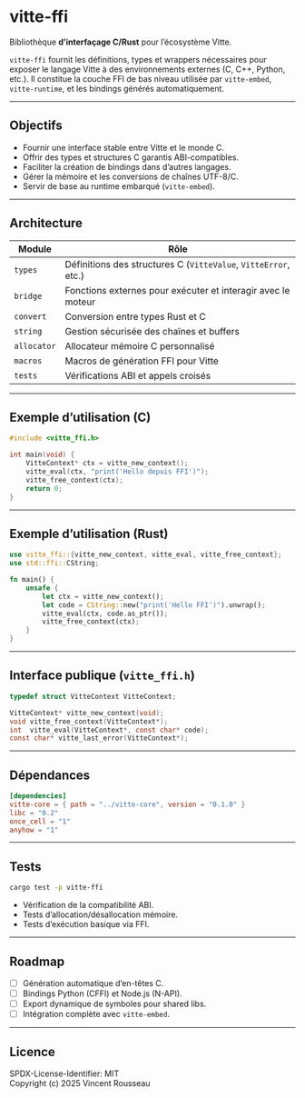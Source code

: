 # vitte-ffi

Bibliothèque **d’interfaçage C/Rust** pour l’écosystème Vitte.

`vitte-ffi` fournit les définitions, types et wrappers nécessaires pour exposer le langage Vitte à des environnements externes (C, C++, Python, etc.). Il constitue la couche FFI de bas niveau utilisée par `vitte-embed`, `vitte-runtime`, et les bindings générés automatiquement.

---

## Objectifs

- Fournir une interface stable entre Vitte et le monde C.
- Offrir des types et structures C garantis ABI-compatibles.
- Faciliter la création de bindings dans d’autres langages.
- Gérer la mémoire et les conversions de chaînes UTF-8/C.
- Servir de base au runtime embarqué (`vitte-embed`).

---

## Architecture

| Module        | Rôle |
|----------------|------|
| `types`        | Définitions des structures C (`VitteValue`, `VitteError`, etc.) |
| `bridge`       | Fonctions externes pour exécuter et interagir avec le moteur |
| `convert`      | Conversion entre types Rust et C |
| `string`       | Gestion sécurisée des chaînes et buffers |
| `allocator`    | Allocateur mémoire C personnalisé |
| `macros`       | Macros de génération FFI pour Vitte |
| `tests`        | Vérifications ABI et appels croisés |

---

## Exemple d’utilisation (C)

```c
#include <vitte_ffi.h>

int main(void) {
    VitteContext* ctx = vitte_new_context();
    vitte_eval(ctx, "print('Hello depuis FFI')");
    vitte_free_context(ctx);
    return 0;
}
```

---

## Exemple d’utilisation (Rust)

```rust
use vitte_ffi::{vitte_new_context, vitte_eval, vitte_free_context};
use std::ffi::CString;

fn main() {
    unsafe {
        let ctx = vitte_new_context();
        let code = CString::new("print('Hello FFI')").unwrap();
        vitte_eval(ctx, code.as_ptr());
        vitte_free_context(ctx);
    }
}
```

---

## Interface publique (`vitte_ffi.h`)

```c
typedef struct VitteContext VitteContext;

VitteContext* vitte_new_context(void);
void vitte_free_context(VitteContext*);
int  vitte_eval(VitteContext*, const char* code);
const char* vitte_last_error(VitteContext*);
```

---

## Dépendances

```toml
[dependencies]
vitte-core = { path = "../vitte-core", version = "0.1.0" }
libc = "0.2"
once_cell = "1"
anyhow = "1"
```

---

## Tests

```bash
cargo test -p vitte-ffi
```

- Vérification de la compatibilité ABI.
- Tests d’allocation/désallocation mémoire.
- Tests d’exécution basique via FFI.

---

## Roadmap

- [ ] Génération automatique d’en-têtes C.
- [ ] Bindings Python (CFFI) et Node.js (N-API).
- [ ] Export dynamique de symboles pour shared libs.
- [ ] Intégration complète avec `vitte-embed`.

---

## Licence

SPDX-License-Identifier: MIT  
Copyright (c) 2025 Vincent Rousseau

